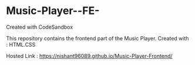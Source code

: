 # Music-Player--FE-
Created with CodeSandbox

This repository contains the frontend part of the Music Player.
Created with : HTML.CSS

Hosted Link : https://nishant96089.github.io/Music-Player-Frontend/
